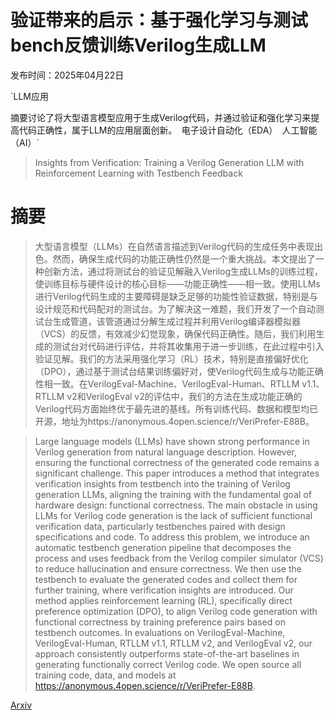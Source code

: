 # 验证带来的启示：基于强化学习与测试bench反馈训练Verilog生成LLM

发布时间：2025年04月22日

`LLM应用

摘要讨论了将大型语言模型应用于生成Verilog代码，并通过验证和强化学习来提高代码正确性，属于LLM的应用层面创新。` `电子设计自动化（EDA）` `人工智能（AI）`

> Insights from Verification: Training a Verilog Generation LLM with Reinforcement Learning with Testbench Feedback

# 摘要

> 大型语言模型（LLMs）在自然语言描述到Verilog代码的生成任务中表现出色。然而，确保生成代码的功能正确性仍然是一个重大挑战。本文提出了一种创新方法，通过将测试台的验证见解融入Verilog生成LLMs的训练过程，使训练目标与硬件设计的核心目标——功能正确性——相一致。使用LLMs进行Verilog代码生成的主要障碍是缺乏足够的功能性验证数据，特别是与设计规范和代码配对的测试台。为了解决这一难题，我们开发了一个自动测试台生成管道，该管道通过分解生成过程并利用Verilog编译器模拟器（VCS）的反馈，有效减少幻觉现象，确保代码正确性。随后，我们利用生成的测试台对代码进行评估，并将其收集用于进一步训练，在此过程中引入验证见解。我们的方法采用强化学习（RL）技术，特别是直接偏好优化（DPO），通过基于测试台结果训练偏好对，使Verilog代码生成与功能正确性相一致。在VerilogEval-Machine、VerilogEval-Human、RTLLM v1.1、RTLLM v2和VerilogEval v2的评估中，我们的方法在生成功能正确的Verilog代码方面始终优于最先进的基线。所有训练代码、数据和模型均已开源，地址为https://anonymous.4open.science/r/VeriPrefer-E88B。

> Large language models (LLMs) have shown strong performance in Verilog generation from natural language description. However, ensuring the functional correctness of the generated code remains a significant challenge. This paper introduces a method that integrates verification insights from testbench into the training of Verilog generation LLMs, aligning the training with the fundamental goal of hardware design: functional correctness. The main obstacle in using LLMs for Verilog code generation is the lack of sufficient functional verification data, particularly testbenches paired with design specifications and code. To address this problem, we introduce an automatic testbench generation pipeline that decomposes the process and uses feedback from the Verilog compiler simulator (VCS) to reduce hallucination and ensure correctness. We then use the testbench to evaluate the generated codes and collect them for further training, where verification insights are introduced. Our method applies reinforcement learning (RL), specifically direct preference optimization (DPO), to align Verilog code generation with functional correctness by training preference pairs based on testbench outcomes. In evaluations on VerilogEval-Machine, VerilogEval-Human, RTLLM v1.1, RTLLM v2, and VerilogEval v2, our approach consistently outperforms state-of-the-art baselines in generating functionally correct Verilog code. We open source all training code, data, and models at https://anonymous.4open.science/r/VeriPrefer-E88B.

[Arxiv](https://arxiv.org/abs/2504.15804)